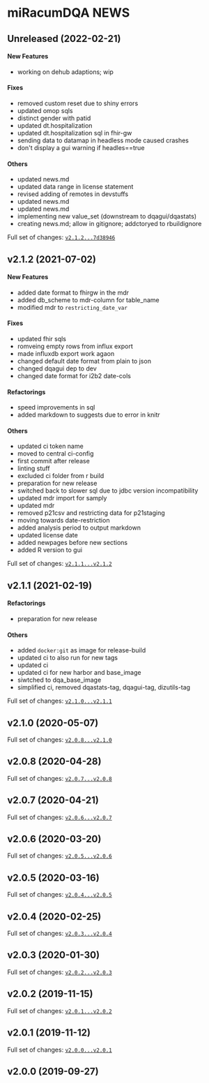 # miRacumDQA NEWS

## Unreleased (2022-02-21)

#### New Features

* working on dehub adaptions; wip
#### Fixes

* removed custom reset due to shiny errors
* updated omop sqls
* distinct gender with patid
* updated dt.hospitalization
* updated dt.hospitalization sql in fhir-gw
* sending data to datamap in headless mode caused crashes
* don't display a gui warning if headles==true
#### Others

* updated news.md
* updated data range in license statement
* revised adding of remotes in devstuffs
* updated news.md
* updated news.md
* implementing new value_set (downstream to dqagui/dqastats)
* creating news.md; allow in gitignore; addctoryed to rbuildignore

Full set of changes: [`v2.1.2...7d38946`](https://gitlab.miracum.org/miracum/dqa/miracumdqa/compare/v2.1.2...7d38946)

## v2.1.2 (2021-07-02)

#### New Features

* added date format to fhirgw in the mdr
* added db_scheme to mdr-column for table_name
* modified mdr to `restricting_date_var`
#### Fixes

* updated fhir sqls
* romveing empty rows from influx export
* made influxdb export work agaon
* changed default date format from plain to json
* changed dqagui dep to dev
* changed date format for i2b2 date-cols
#### Refactorings

* speed improvements in sql
* added markdown to suggests due to error in knitr
#### Others

* updated ci token name
* moved to central ci-config
* first commit after release
* linting stuff
* excluded ci folder from r build
* preparation for new release
* switched back to slower sql due to jdbc version incompatibility
* updated mdr import for samply
* updated mdr
* removed p21csv and restricting data for p21staging
* moving towards date-restriction
* added analysis period to output markdown
* updated license date
* added newpages before new sections
* added R version to gui

Full set of changes: [`v2.1.1...v2.1.2`](https://gitlab.miracum.org/miracum/dqa/miracumdqa/compare/v2.1.1...v2.1.2)

## v2.1.1 (2021-02-19)

#### Refactorings

* preparation for new release
#### Others

* added `docker:git` as image for release-build
* updated ci to also run for new tags
* updated ci
* updated ci for new harbor and base_image
* siwtched to dqa_base_image
* simplified ci, removed dqastats-tag, dqagui-tag, dizutils-tag

Full set of changes: [`v2.1.0...v2.1.1`](https://gitlab.miracum.org/miracum/dqa/miracumdqa/compare/v2.1.0...v2.1.1)

## v2.1.0 (2020-05-07)


Full set of changes: [`v2.0.8...v2.1.0`](https://gitlab.miracum.org/miracum/dqa/miracumdqa/compare/v2.0.8...v2.1.0)

## v2.0.8 (2020-04-28)


Full set of changes: [`v2.0.7...v2.0.8`](https://gitlab.miracum.org/miracum/dqa/miracumdqa/compare/v2.0.7...v2.0.8)

## v2.0.7 (2020-04-21)


Full set of changes: [`v2.0.6...v2.0.7`](https://gitlab.miracum.org/miracum/dqa/miracumdqa/compare/v2.0.6...v2.0.7)

## v2.0.6 (2020-03-20)


Full set of changes: [`v2.0.5...v2.0.6`](https://gitlab.miracum.org/miracum/dqa/miracumdqa/compare/v2.0.5...v2.0.6)

## v2.0.5 (2020-03-16)


Full set of changes: [`v2.0.4...v2.0.5`](https://gitlab.miracum.org/miracum/dqa/miracumdqa/compare/v2.0.4...v2.0.5)

## v2.0.4 (2020-02-25)


Full set of changes: [`v2.0.3...v2.0.4`](https://gitlab.miracum.org/miracum/dqa/miracumdqa/compare/v2.0.3...v2.0.4)

## v2.0.3 (2020-01-30)


Full set of changes: [`v2.0.2...v2.0.3`](https://gitlab.miracum.org/miracum/dqa/miracumdqa/compare/v2.0.2...v2.0.3)

## v2.0.2 (2019-11-15)


Full set of changes: [`v2.0.1...v2.0.2`](https://gitlab.miracum.org/miracum/dqa/miracumdqa/compare/v2.0.1...v2.0.2)

## v2.0.1 (2019-11-12)


Full set of changes: [`v2.0.0...v2.0.1`](https://gitlab.miracum.org/miracum/dqa/miracumdqa/compare/v2.0.0...v2.0.1)

## v2.0.0 (2019-09-27)

